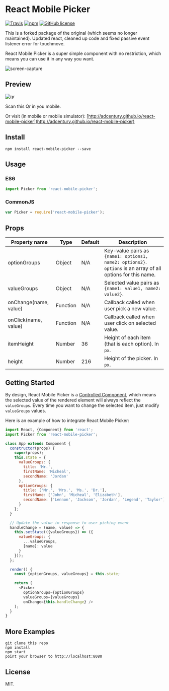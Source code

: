 # React Mobile Picker

[![Travis](https://img.shields.io/travis/adcentury/react-mobile-picker.svg)](https://travis-ci.org/adcentury/react-mobile-picker) [![npm](https://img.shields.io/npm/dm/react-mobile-picker.svg)](https://www.npmjs.com/package/react-mobile-picker) [![GitHub license](https://img.shields.io/github/license/adcentury/react-mobile-picker.svg)](https://github.com/adcentury/react-mobile-picker/blob/master/LICENSE)

This is a forked package of the original (which seems no longer maintained). Updated react, cleaned up code and fixed passive event listener error for touchmove.

React Mobile Picker is a super simple component with no restriction, which means you can use it in any way you want.

![screen-capture](./examples/screen-capture.gif)

## Preview

![qr](./examples/qr.png)

Scan this Qr in you mobile.

Or visit (in mobile or mobile simulator): [http://adcentury.github.io/react-mobile-picker](http://adcentury.github.io/react-mobile-picker)

## Install

```
npm install react-mobile-picker --save
```

## Usage

### ES6

```javascript
import Picker from 'react-mobile-picker';
```

### CommonJS

```javascript
var Picker = require('react-mobile-picker');
```

## Props

| Property name | Type | Default | Description |
| ------------- | ---- | ------- | ----------- |
| optionGroups | Object | N/A | Key-value pairs as `{name1: options1, name2: options2}`. `options` is an array of all options for this name. |
| valueGroups | Object | N/A | Selected value pairs as `{name1: value1, name2: value2}`. |
| onChange(name, value) | Function | N/A | Callback called when user pick a new value. |
| onClick(name, value) | Function | N/A | Callback called when user click on selected value. |
| itemHeight | Number | 36 | Height of each item (that is each option). In `px`. |
| height | Number | 216 | Height of the picker. In `px`. |

## Getting Started

By design, React Mobile Picker is a [Controlled Component](https://facebook.github.io/react/docs/forms.html#controlled-components), which means the selected value of the rendered element will always reflect the `valueGroups`. Every time you want to change the selected item, just modify `valueGroups` values.

Here is an example of how to integrate React Mobile Picker:

```javascript
import React, {Component} from 'react';
import Picker from 'react-mobile-picker';

class App extends Component {
  constructor(props) {
    super(props);
    this.state = {
      valueGroups: {
        title: 'Mr.',
        firstName: 'Micheal',
        secondName: 'Jordan'
      },
      optionGroups: {
        title: ['Mr.', 'Mrs.', 'Ms.', 'Dr.'],
        firstName: ['John', 'Micheal', 'Elizabeth'],
        secondName: ['Lennon', 'Jackson', 'Jordan', 'Legend', 'Taylor']
      }
    };
  }

  // Update the value in response to user picking event
  handleChange = (name, value) => {
    this.setState(({valueGroups}) => ({
      valueGroups: {
        ...valueGroups,
        [name]: value
      }
    }));
  };

  render() {
    const {optionGroups, valueGroups} = this.state;

    return (
      <Picker
        optionGroups={optionGroups}
        valueGroups={valueGroups}
        onChange={this.handleChange} />
    );
  }
}
```

## More Examples

```
git clone this repo
npm install
npm start
point your browser to http://localhost:8080
```

## License

MIT.

